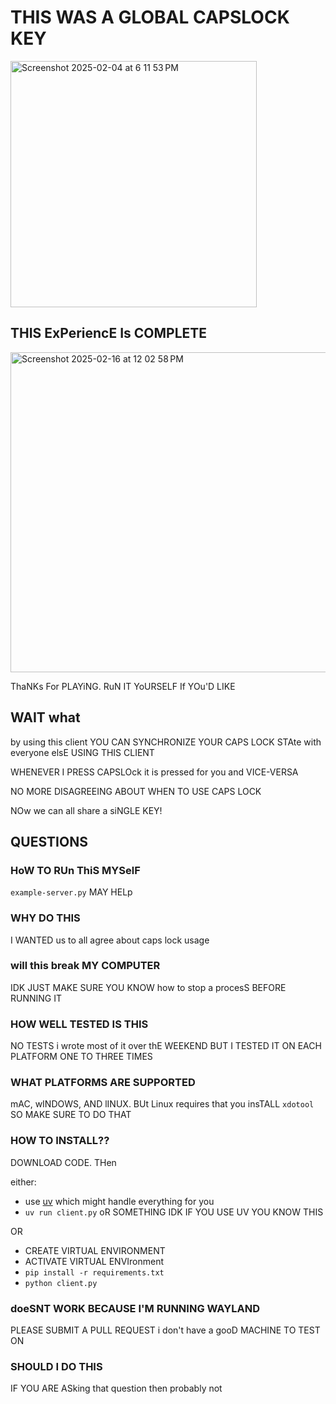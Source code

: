 # THIS WAS A GLOBAL CAPSLOCK KEY

<img width="394" alt="Screenshot 2025-02-04 at 6 11 53 PM" src="https://github.com/user-attachments/assets/6179f4dc-0f9a-42ec-b8a7-5505127a0fe8" />

## THIS ExPeriencE Is COMPLETE

<img width="512" alt="Screenshot 2025-02-16 at 12 02 58 PM" src="https://github.com/user-attachments/assets/164e9b3f-2872-48ce-901b-705a4ced59b1" />

ThaNKs For PLAYiNG. RuN IT YoURSELF If YOu'D LIKE

## WAIT what

by using this client YOU CAN SYNCHRONIZE YOUR CAPS LOCK STAte with everyone elsE USING THIS CLIENT

WHENEVER I PRESS CAPSLOck it is pressed for you and VICE-VERSA

NO MORE DISAGREEING ABOUT WHEN TO USE CAPS LOCK

NOw we can all share a siNGLE KEY!

## QUESTIONS

### HoW TO RUn ThiS MYSelF

`example-server.py` MAY HELp

### WHY DO THIS
I WANTED us to all agree about caps lock usage

### will this break MY COMPUTER
IDK JUST MAKE SURE YOU KNOW how to stop a procesS BEFORE RUNNING IT

### HOW WELL TESTED IS THIS
NO TESTS i wrote most of it over thE WEEKEND BUT I TESTED IT ON EACH PLATFORM ONE TO THREE TIMES

### WHAT PLATFORMS ARE SUPPORTED
mAC, wINDOWS, AND lINUX. BUt Linux requires that you insTALL `xdotool` SO MAKE SURE TO DO THAT

### HOW TO INSTALL??

DOWNLOAD CODE. THen

either:
* use [uv](https://github.com/astral-sh/uv) which might handle everything for you
* `uv run client.py` oR SOMETHING IDK IF YOU USE UV YOU KNOW THIS

OR

* CREATE VIRTUAL ENVIRONMENT
* ACTIVATE VIRTUAL ENVIronment
* `pip install -r requirements.txt`
* `python client.py`

### doeSNT WORK BECAUSE I'M RUNNING WAYLAND
PLEASE SUBMIT A PULL REQUEST i don't have a gooD MACHINE TO TEST ON

### SHOULD I DO THIS

IF YOU ARE ASking that question then probably not
